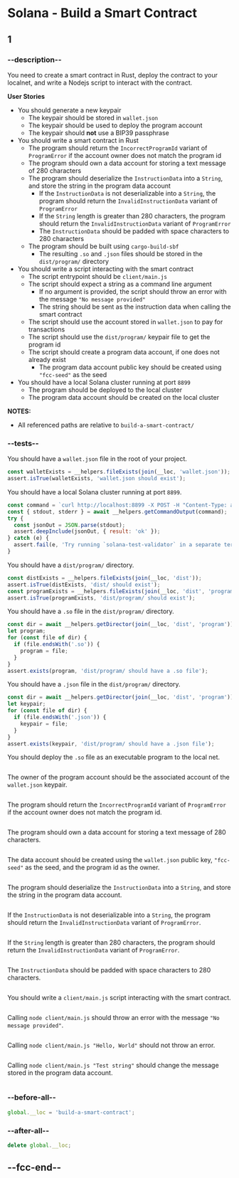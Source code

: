 # Solana - Build a Smart Contract

## 1

### --description--

You need to create a smart contract in Rust, deploy the contract to your localnet, and write a Nodejs script to interact with the contract.

**User Stories**

- You should generate a new keypair
  - The keypair should be stored in `wallet.json`
  - The keypair should be used to deploy the program account
  - The keypair should **not** use a BIP39 passphrase
- You should write a smart contract in Rust
  - The program should return the `IncorrectProgramId` variant of `ProgramError` if the account owner does not match the program id
  - The program should own a data account for storing a text message of 280 characters
  - The program should deserialize the `InstructionData` into a `String`, and store the string in the program data account
    - If the `InstructionData` is not deserializable into a `String`, the program should return the `InvalidInstructionData` variant of `ProgramError`
    - If the `String` length is greater than 280 characters, the program should return the `InvalidInstructionData` variant of `ProgramError`
    - The `InstructionData` should be padded with space characters to 280 characters
  - The program should be built using `cargo-build-sbf`
    - The resulting `.so` and `.json` files should be stored in the `dist/program/` directory
- You should write a script interacting with the smart contract
  - The script entrypoint should be `client/main.js`
  - The script should expect a string as a command line argument
    - If no argument is provided, the script should throw an error with the message `"No message provided"`
    - The string should be sent as the instruction data when calling the smart contract
  - The script should use the account stored in `wallet.json` to pay for transactions
  - The script should use the `dist/program/` keypair file to get the program id
  - The script should create a program data account, if one does not already exist
    - The program data account public key should be created using `"fcc-seed"` as the seed
- You should have a local Solana cluster running at port `8899`
  - The program should be deployed to the local cluster
  - The program data account should be created on the local cluster

**NOTES:**

- All referenced paths are relative to `build-a-smart-contract/`

### --tests--

You should have a `wallet.json` file in the root of your project.

```js
const walletExists = __helpers.fileExists(join(__loc, 'wallet.json'));
assert.isTrue(walletExists, 'wallet.json should exist');
```

You should have a local Solana cluster running at port `8899`.

```js
const command = `curl http://localhost:8899 -X POST -H "Content-Type: application/json" -d '{"jsonrpc":"2.0","id":1, "method":"getHealth"}'`;
const { stdout, stderr } = await __helpers.getCommandOutput(command);
try {
  const jsonOut = JSON.parse(stdout);
  assert.deepInclude(jsonOut, { result: 'ok' });
} catch (e) {
  assert.fail(e, 'Try running `solana-test-validator` in a separate terminal');
}
```

You should have a `dist/program/` directory.

```js
const distExists = __helpers.fileExists(join(__loc, 'dist'));
assert.isTrue(distExists, 'dist/ should exist');
const programExists = __helpers.fileExists(join(__loc, 'dist', 'program'));
assert.isTrue(programExists, 'dist/program/ should exist');
```

You should have a `.so` file in the `dist/program/` directory.

```js
const dir = await __helpers.getDirector(join(__loc, 'dist', 'program'));
let program;
for (const file of dir) {
  if (file.endsWith('.so')) {
    program = file;
  }
}
assert.exists(program, 'dist/program/ should have a .so file');
```

You should have a `.json` file in the `dist/program/` directory.

```js
const dir = await __helpers.getDirector(join(__loc, 'dist', 'program'));
let keypair;
for (const file of dir) {
  if (file.endsWith('.json')) {
    keypair = file;
  }
}
assert.exists(keypair, 'dist/program/ should have a .json file');
```

You should deploy the `.so` file as an executable program to the local net.

```js

```

The owner of the program account should be the associated account of the `wallet.json` keypair.

```js

```

The program should return the `IncorrectProgramId` variant of `ProgramError` if the account owner does not match the program id.

```js

```

The program should own a data account for storing a text message of 280 characters.

```js

```

The data account should be created using the `wallet.json` public key, `"fcc-seed"` as the seed, and the program id as the owner.

```js

```

The program should deserialize the `InstructionData` into a `String`, and store the string in the program data account.

```js

```

If the `InstructionData` is not deserializable into a `String`, the program should return the `InvalidInstructionData` variant of `ProgramError`.

```js

```

If the `String` length is greater than 280 characters, the program should return the `InvalidInstructionData` variant of `ProgramError`.

```js

```

The `InstructionData` should be padded with space characters to 280 characters.

```js

```

You should write a `client/main.js` script interacting with the smart contract.

```js

```

Calling `node client/main.js` should throw an error with the message `"No message provided"`.

```js

```

Calling `node client/main.js "Hello, World"` should not throw an error.

```js

```

Calling `node client/main.js "Test string"` should change the message stored in the program data account.

```js

```

### --before-all--

```js
global.__loc = 'build-a-smart-contract';
```

### --after-all--

```js
delete global.__loc;
```

## --fcc-end--
